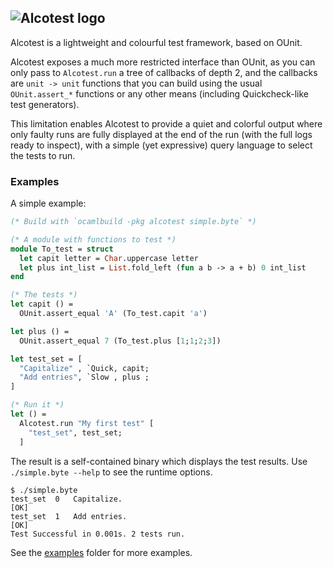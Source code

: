 ## ![Alcotest logo](https://raw.githubusercontent.com/mirage/alcotest/master/alcotest-logo.png)

Alcotest is a lightweight and colourful test framework, based on OUnit.

Alcotest exposes a much more restricted interface than OUnit, as you can
only pass to `Alcotest.run` a tree of callbacks of depth 2, and the
callbacks are `unit -> unit` functions that you can build using the
usual `OUnit.assert_*` functions or any other means (including
Quickcheck-like test generators).

This limitation enables Alcotest to provide a quiet and colorful
output where only faulty runs are fully displayed at the end of the
run (with the full logs ready to inspect), with a simple (yet
expressive) query language to select the tests to run.

### Examples

A simple example:

```ocaml
(* Build with `ocamlbuild -pkg alcotest simple.byte` *)

(* A module with functions to test *)
module To_test = struct
  let capit letter = Char.uppercase letter
  let plus int_list = List.fold_left (fun a b -> a + b) 0 int_list
end

(* The tests *)
let capit () =
  OUnit.assert_equal 'A' (To_test.capit 'a')

let plus () =
  OUnit.assert_equal 7 (To_test.plus [1;1;2;3])

let test_set = [
  "Capitalize" , `Quick, capit;
  "Add entries", `Slow , plus ;
]

(* Run it *)
let () =
  Alcotest.run "My first test" [
    "test_set", test_set;
  ]
```

The result is a self-contained binary which displays the test results. Use
`./simple.byte --help` to see the runtime options.

```shell
$ ./simple.byte
test_set  0   Capitalize.                                                   [OK]
test_set  1   Add entries.                                                  [OK]
Test Successful in 0.001s. 2 tests run.
```

See the [examples](https://github.com/samoht/alcotest/tree/master/examples)
folder for more examples.
